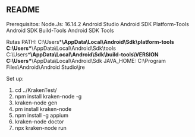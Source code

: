 ## README

Prerequisitos: 
Node.Js: 16.14.2
Android Studio
Android SDK Platform-Tools
Android SDK Build-Tools
Android SDK Tools 

Rutas PATH: 
C:\Users\***\AppData\Local\Android\Sdk\platform-tools
C:\Users\***\AppData\Local\Android\Sdk\tools
C:\Users\***\AppData\Local\Android\Sdk\build-tools\VERSION
C:\Users\***\AppData\Local\Android\Sdk
JAVA_HOME: C:\Program Files\Android\Android Studio\jre

Set up:
1. cd ../KrakenTest/
2. npm install kraken-node -g
3. kraken-node gen
4. pm install kraken-node
5. npm install -g appium
6. kraken-node doctor
7. npx kraken-node run

